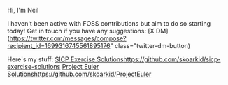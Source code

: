 Hi, I'm Neil

I haven't been active with FOSS contributions but aim to do so starting today!
Get in touch if you have any suggestions: [X DM](https://twitter.com/messages/compose?recipient_id=1699316745561895176"
  class="twitter-dm-button) 

Here's my stuff:
[SICP Exercise Solutions](https://github.com/skoarkid/sicp-exercise-solutions)https://github.com/skoarkid/sicp-exercise-solutions
[Project Euler Solutions](https://github.com/skoarkid/ProjectEuler)https://github.com/skoarkid/ProjectEuler
